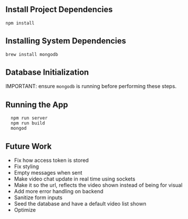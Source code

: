 ## Install Project Dependencies
`npm install`

## Installing System Dependencies

`brew install mongodb`

## Database Initialization

IMPORTANT: ensure `mongodb` is running before performing these steps.

## Running the App
```
  npm run server
  npm run build
  mongod
```

## Future Work
- Fix how access token is stored
- Fix styling
- Empty messages when sent
- Make video chat update in real time using sockets
- Make it so the url, reflects the video shown instead of being for visual
- Add more error handling on backend
- Sanitize form inputs
- Seed the database and have a default video list shown
- Optimize
